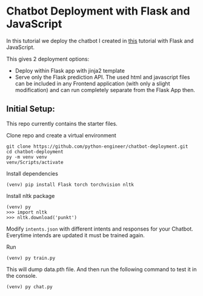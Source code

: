 # Chatbot Deployment with Flask and JavaScript

In this tutorial we deploy the chatbot I created in [this](https://github.com/python-engineer/pytorch-chatbot) tutorial with Flask and JavaScript.

This gives 2 deployment options:
- Deploy within Flask app with jinja2 template
- Serve only the Flask prediction API. The used html and javascript files can be included in any Frontend application (with only a slight modification) and can run completely separate from the Flask App then.

## Initial Setup:
This repo currently contains the starter files.

Clone repo and create a virtual environment
```
git clone https://github.com/python-engineer/chatbot-deployment.git
cd chatbot-deployment
py -m venv venv
venv/Scripts/activate
```
Install dependencies
```
(venv) pip install Flask torch torchvision nltk
```
Install nltk package
```
(venv) py
>>> import nltk
>>> nltk.download('punkt')
```
Modify `intents.json` with different intents and responses for your Chatbot. Everytime intends are updated it must be trained again.

Run
```
(venv) py train.py
```
This will dump data.pth file. And then run
the following command to test it in the console.
```
(venv) py chat.py
```



